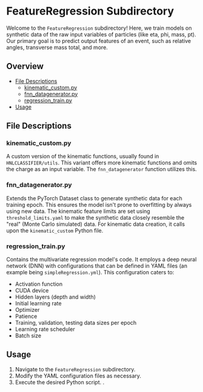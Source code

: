 <!-- This folder is called "FeatureRegression"
    It trains a model on fake "generated" data of the raw input variables of the particles (eta, phi, mass, pt) 
    It trains to predict the output features of an event such as relative angles, transveerse mass total, etc.

In this folder there are three python files, fnn_datagenerator, kinematic_custom, and regression_train and some accompanying yaml files

kinematic_custom.py:
    This is custom version of kinematic functions that can be found in HNLCLASSIFIER/utils. This one has more kinmetic functions to calculate and does not take charge and an input variable (more combinations). 
    This function is called by the fnn_datagenerator function
    
fnn_datagenerator.py:
    This file extends the pytorch dataset class to generate new "fake" data for training each epoch. This allows for the model to not overfit since the model always uses new data. It can create both training and testing data. It uses the file threshold_limits.yaml to set limits on the kimenatic features so that the data is more similar to the "real" (monte carlo simulated) data. To create the kinematic data it uses the kinematic_custom python file. 

regression_train.py
    This is the multivariate regression model code. This uses a DNN with specifications that can be defined in a yaml file (simpleRegression.yml is an example). The yaml can specify the activation function, the cuda device, the hidden layers (depth and width), learning rate initial, optimizer, patience, training, validation, testing data per epoch size, learning rate scheduler, and batch size -->


# FeatureRegression Subdirectory

Welcome to the `FeatureRegression` subdirectory! Here, we train models on synthetic data of the raw input variables of particles (like eta, phi, mass, pt). Our primary goal is to predict output features of an event, such as relative angles, transverse mass total, and more.

## Overview

- [File Descriptions](#file-descriptions)
  - [kinematic_custom.py](#kinematic_custompy)
  - [fnn_datagenerator.py](#fnn_datageneratorpy)
  - [regression_train.py](#regression_trainpy)
- [Usage](#usage)

## File Descriptions

### kinematic_custom.py
A custom version of the kinematic functions, usually found in `HNLCLASSIFIER/utils`. This variant offers more kinematic functions and omits the charge as an input variable. The `fnn_datagenerator` function utilizes this.

### fnn_datagenerator.py
Extends the PyTorch Dataset class to generate synthetic data for each training epoch. This ensures the model isn't prone to overfitting by always using new data. The kinematic feature limits are set using `threshold_limits.yaml` to make the synthetic data closely resemble the "real" (Monte Carlo simulated) data. For kinematic data creation, it calls upon the `kinematic_custom` Python file.

### regression_train.py
Contains the multivariate regression model's code. It employs a deep neural network (DNN) with configurations that can be defined in YAML files (an example being `simpleRegression.yml`). This configuration caters to:

- Activation function
- CUDA device
- Hidden layers (depth and width)
- Initial learning rate
- Optimizer
- Patience
- Training, validation, testing data sizes per epoch
- Learning rate scheduler
- Batch size

## Usage

1. Navigate to the `FeatureRegression` subdirectory.
2. Modify the YAML configuration files as necessary.
3. Execute the desired Python script.
.
